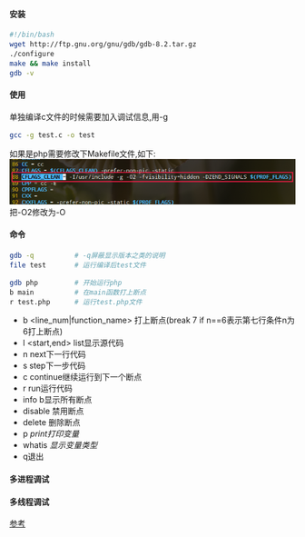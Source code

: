 #### 安装
```bash
#!/bin/bash
wget http://ftp.gnu.org/gnu/gdb/gdb-8.2.tar.gz
./configure
make && make install
gdb -v
```

#### 使用
单独编译c文件的时候需要加入调试信息,用-g
```bash
gcc -g test.c -o test
```
如果是php需要修改下Makefile文件,如下:
![](../../images/gdb.png)  
把-O2修改为-O

#### 命令
```bash
gdb -q          # -q屏蔽显示版本之类的说明
file test       # 运行编译后test文件
```

```bash
gdb php         # 开始运行php
b main          # 在main函数打上断点
r test.php      # 运行test.php文件
```

- b <line_num|function_name> 打上断点(break 7 if n==6表示第七行条件n为6打上断点)
- l <start,end> list显示源代码
- n next下一行代码
- s step下一步代码
- c continue继续运行到下一个断点
- r run运行代码
- info b显示所有断点
- disable <num> 禁用断点
- delete <num> 删除断点
- p <var> print打印变量
- whatis <var> 显示变量类型
- q退出

#### 多进程调试

#### 多线程调试

[参考](https://www.cnblogs.com/life2refuel/p/5396538.html)